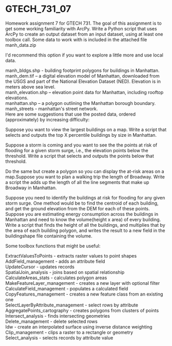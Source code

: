 # GTECH_731_07
Homework assignment 7 for GTECH 731. The goal of this assignment is to get some working familiarity with ArcPy. Write a Python script that uses ArcPy to create an output dataset from an input dataset, using at least one toolbox call. Some data to work with is included in the attached file <br />
manh_data.zip <br /> 

I'd recommend this option if you want to explore a little more and use local data.

manh_bldgs.shp - building footprint polygons for buildings in Manhattan. <br />
manh_dem.tif – a digital elevation model of Manhattan, downloaded from the USGS and part of the National Elevation Dataset (NED). Elevation is in meters above sea level. <br />
manh_elevation.shp – elevation point data for Manhattan, including rooftop elevations. <br />
manhattan.shp – a polygon outlining the Manhattan borough boundary. <br />
manh_streets - manhattan's street network. <br />
Here are some suggestions that use the posted data, ordered (approximately) by increasing difficulty: <br />

Suppose you want to view the largest buildings on a map. Write a script that selects and outputs the top X percentile buildings by size in Manhattan.

Suppose a storm is coming and you want to see the the points at risk of flooding for a given storm surge, i.e., the elevation points below the threshold. Write a script that selects and outputs the points below that threshold.

Do the same but create a polygon so you can display the at-risk areas on a map.Suppose you want to plan a walking trip the length of Broadway. Write a script the adds up the length of all the line segments that make up Broadway in Manhattan.

Suppose you need to identify the buildings at risk for flooding for any given storm surge.  One method would be to find the centroid of each building, and get the ground elevation from the DEM for each of these points.
Suppose you are estimating energy consumption across the buildings in Manhattan and need to know the volume(height x area) of every building. Write a script that finds the height of all the buildings, and multiplies that by the area of each building polygon, and writes the result to a new field in the buildingshape file containing the volume.

Some toolbox functions that might be useful: <br />

ExtractValuesToPoints - extracts raster values to point shapes <br />
AddField_management - adds an attribute field <br />
UpdateCursor - updates records <br />
SpatialJoin_analysis - joins based on spatial relationship  <br />
CalculateAreas_stats - calculates polygon areas <br />
MakeFeatureLayer_management - creates a new layer with optional filter <br />
CalculateField_management - populates a calculated field <br />
CopyFeatures_management - creates a new feature class from an existing one <br />
SelectLayerByAttribute_management - select rows by attribute <br />
AggregatePoints_cartography - creates polygons from clusters of points <br />
Intersect_analysis - finds intersecting geometries <br />
Delete_management - delete selected rows <br />
Idw - create an interpolated surface using inverse distance weighting <br />
Clip_management - clips a raster to a rectangle or geometry <br />
Select_analysis - selects records by attribute value  <br />
